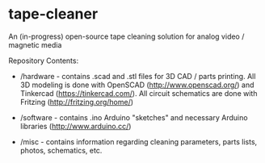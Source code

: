 tape-cleaner
============

An (in-progress) open-source tape cleaning solution for analog video / magnetic media

Repository Contents:

- /hardware - contains .scad and .stl files for 3D CAD / parts printing. All 3D modeling is done with OpenSCAD (http://www.openscad.org/) and Tinkercad (https://tinkercad.com/). All circuit schematics are done with Fritzing (http://fritzing.org/home/)

- /software - contains .ino Arduino "sketches" and necessary Arduino libraries (http://www.arduino.cc/)

- /misc - contains information regarding cleaning parameters, parts lists, photos, schematics, etc. 

